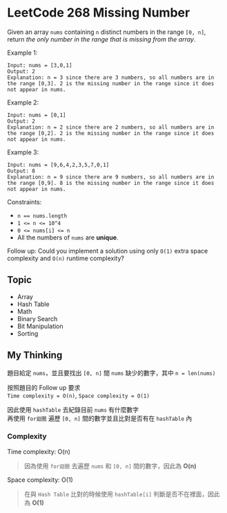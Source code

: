 # LeetCode 268 Missing Number
Given an array `nums` containing `n` distinct numbers in the range `[0, n]`, return *the only number in the range that is missing from the array*.

Example 1:
```
Input: nums = [3,0,1]
Output: 2
Explanation: n = 3 since there are 3 numbers, so all numbers are in the range [0,3]. 2 is the missing number in the range since it does not appear in nums.
```

Example 2:
```
Input: nums = [0,1]
Output: 2
Explanation: n = 2 since there are 2 numbers, so all numbers are in the range [0,2]. 2 is the missing number in the range since it does not appear in nums.
```

Example 3:
```
Input: nums = [9,6,4,2,3,5,7,0,1]
Output: 8
Explanation: n = 9 since there are 9 numbers, so all numbers are in the range [0,9]. 8 is the missing number in the range since it does not appear in nums.
```

Constraints:

- `n == nums.length`
- `1 <= n <= 10^4`
- `0 <= nums[i] <= n`
- All the numbers of `nums` are **unique**.

Follow up: Could you implement a solution using only `O(1)` extra space complexity and `O(n)` runtime complexity?

## Topic
- Array
- Hash Table
- Math
- Binary Search
- Bit Manipulation
- Sorting

## My Thinking
題目給定 `nums`，並且要找出 `[0, n]` 間 `nums` 缺少的數字，其中 `n = len(nums)`

按照題目的 Follow up 要求<br>`Time complexity = O(n)`, `Space complexity = O(1)`

因此使用 `hashTable` 去紀錄目前 `nums` 有什麼數字<br>再使用 `for迴圈` 遍歷 `[0, n]` 間的數字並且比對是否有在 `hashTable` 內

### Complexity
Time complexity: O(n)
> 因為使用 `for迴圈` 去遍歷 `nums` 和 `[0, n]` 間的數字，因此為 **O(n)**

Space complexity: O(1)
> 在與 `Hash Table` 比對的時候使用 `hashTable[i]` 判斷是否不在裡面，因此為 **O(1)**